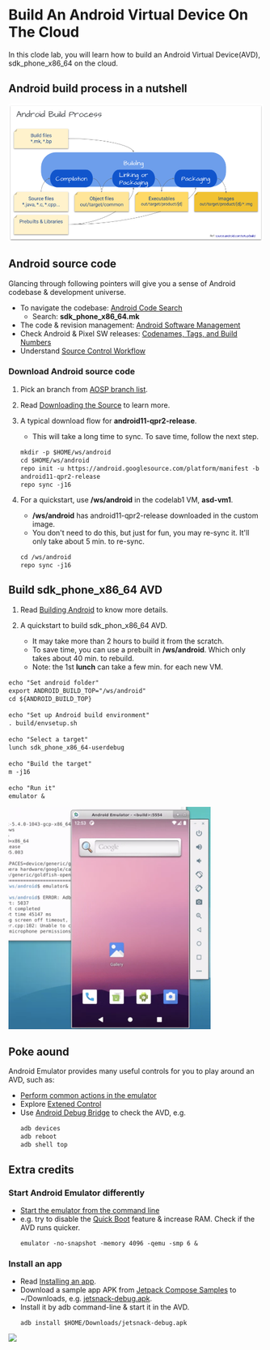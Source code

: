 # Build An Android Virtual Device On The Cloud
In this clode lab, you will learn how to build an Android Virtual Device(AVD),
sdk_phone_x86_64 on the cloud.

## Android build process in a nutshell
![Android Build Process](res/Android%20Build%20Process.png)

## Android source code
Glancing through following pointers will give you a sense of Android codebase &
development universe.
- To navigate the codebase: [Android Code Search](https://cs.android.com/)
  - Search: **sdk_phone_x86_64.mk**
- The code & revision management: [Android Software Management](https://source.android.com/setup/start/codelines)
- Check Android & Pixel SW releases: [Codenames, Tags, and Build Numbers](https://source.android.com/setup/start/build-numbers)
- Understand [Source Control Workflow](https://source.android.com/setup/create/coding-tasks)


### Download Android source code
1. Pick an branch from [AOSP branch list](https://android.googlesource.com/platform/manifest/+refs).
2. Read [Downloading the Source](https://source.android.com/setup/build/downloading)
to learn more.
3. A typical download flow for **android11-qpr2-release**.
    - This will take a long time to sync. To save time, follow the next step.
    ```
    mkdir -p $HOME/ws/android
    cd $HOME/ws/android
    repo init -u https://android.googlesource.com/platform/manifest -b android11-qpr2-release
    repo sync -j16
    ```

4. For a quickstart, use **/ws/android** in the codelab1 VM, **asd-vm1**.
    - **/ws/android** has android11-qpr2-release downloaded in the custom
    image.
    - You don't need to do this, but just for fun, you may re-sync it. It'll
    only take about 5 min. to re-sync.
    ```
    cd /ws/android
    repo sync -j16
    ```

## Build sdk_phone_x86_64 AVD
1. Read [Building Android](https://source.android.com/setup/build/building) to
know more details.

2. A quickstart to build sdk_phon_x86_64 AVD.
    - It may take more than 2 hours to build it from the scratch.
    - To save time, you can use a prebuilt in **/ws/android**. Which only takes
    about 40 min. to rebuild.
    - Note: the 1st **lunch** can take a few min. for each new VM.
```
echo "Set android folder"
export ANDROID_BUILD_TOP="/ws/android"
cd ${ANDROID_BUILD_TOP}

echo "Set up Android build environment"
. build/envsetup.sh

echo "Select a target"
lunch sdk_phone_x86_64-userdebug

echo "Build the target"
m -j16

echo "Run it"
emulator &
```
<img src="res/avd.png" width="400">

## Poke aound
Android Emulator provides many useful controls for you to play around an AVD,
such as:
- [Perform common actions in the emulator](https://developer.android.com/studio/run/emulator#tasks)
- Explore [Extened Control](https://developer.android.com/studio/run/emulator#extended)
- Use [Android Debug Bridge](https://developer.android.com/studio/command-line/adb)
to check the AVD, e.g.
  ```
  adb devices
  adb reboot
  adb shell top
  ```
## Extra credits

### Start Android Emulator differently
- [Start the emulator from the command line](https://developer.android.com/studio/run/emulator-commandline)
- e.g. try to disable the [Quick Boot](https://developer.android.com/studio/run/emulator#quickboot)
feature & increase RAM. Check if the AVD runs quicker.
    ```
    emulator -no-snapshot -memory 4096 -qemu -smp 6 &
    ```

### Install an app
- Read [Installing an app](https://developer.android.com/studio/run/emulator-commandline#apps).
- Download a sample app APK from [Jetpack Compose Samples](https://github.com/android/compose-samples#jetpack-compose-samples)
to ~/Downloads, e.g. [jetsnack-debug.apk](https://github.com/android/compose-samples/releases/tag/v1.0.0-beta07).
- Install it by adb command-line & start it in the AVD.
    ```
    adb install $HOME/Downloads/jetsnack-debug.apk
    ```
<img src="res/jetsnack.gif" width="400">
